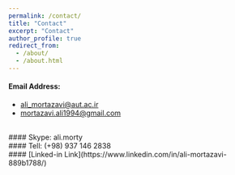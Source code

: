 ```yaml
---
permalink: /contact/
title: "Contact"
excerpt: "Contact"
author_profile: true
redirect_from: 
  - /about/
  - /about.html
---
```

#### Email Address: <br>
* ali_mortazavi@aut.ac.ir 
* mortazavi.ali1994@gmail.com <br>
<br> 
#### Skype: ali.morty <br>
#### Tell: (+98) 937 146 2838 <br>
#### [Linked-in Link](https://www.linkedin.com/in/ali-mortazavi-889b1788/)




